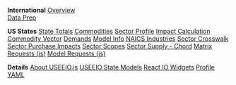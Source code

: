 <b>International</b>
<a href="../../profile/trade/" id="profileTrade">Overview</a><span style="display:block"><a href="../../profile/prep/" id="profilePrep">Data Prep</a></span>

<b>US States</b>
<a href="../../useeio.js/footprint/states.html">State Totals</a>
<a href="../../useeio.js/footprint/commodities.html">Commodities</a>
<a href="../../useeio.js/footprint/sector_profile.html">Sector Profile</a>
<a href="../../useeio.js/footprint/calculation.html">Impact Calculation</a>
<a href="../../useeio.js/footprint/commodity_vector.html">Commodity Vector</a>
<a href="../../useeio.js/footprint/demands.html">Demands</a>
<a href="../../useeio.js/footprint/model_info.html">Model Info</a>
<a href="../../useeio.js/footprint/naics.html">NAICS Industries</a>
<a href="../../useeio.js/footprint/sector_crosswalk.html">Sector Crosswalk</a>
<a href="../../useeio.js/footprint/sector_purchase_impacts.html">Sector Purchase Impacts</a>
<a href="../../useeio.js/footprint/sector_scopes.html">Sector Scopes</a>
<a href="../../useeio.js/footprint/sector_supply_impacts.html">Sector Supply - Chord<!-- Impacts--></a>
<a href="../../useeio.js/footprint/matrix-requests.js">Matrix Requests (js)</a>
<a href="../../useeio.js/footprint/model-requests.js">Model Requests (js)</a>

<b>Details</b>
<a href="../../useeio.js/">About USEEIO.js</a>
<a href="../../io/about/">USEEIO State Models</a>
<a href="../../io/charts/">React IO Widgets</a>
<a href="../../profile/item/">Profile YAML</a></a>